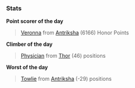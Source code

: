 

### Stats

**Point scorer of the day**
>[Veronna](/#/character/Antriksha/744581) from [Antriksha](/#/ranking/Antriksha)  (6166) Honor Points


**Climber of the day**
>[Physician](/#/character/Thor/1902549) from [Thor](/#/ranking/Thor)  (46) positions


**Worst of the day**
>[Towlie](/#/character/Antriksha/584840) from [Antriksha](/#/ranking/Antriksha)  (-29) positions


